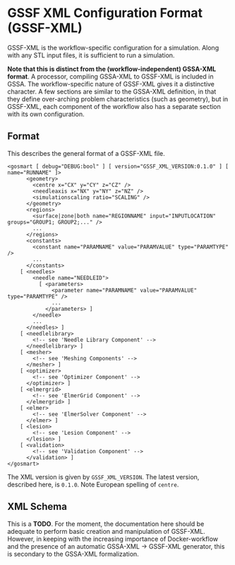 # GSSF XML Configuration Format (GSSF-XML)

GSSF-XML is the workflow-specific configuration for a simulation. Along with
any STL input files, it is sufficient to run a simulation.

**Note that this
is distinct from the (workflow-independent) GSSA-XML format**. A processor, compiling
GSSA-XML to GSSF-XML is included in GSSA. The workflow-specific nature of
GSSF-XML gives it a distinctive character. A few sections are similar to the
GSSA-XML definition, in that they define over-arching problem characteristics
(such as geometry), but in GSSF-XML, each component of the workflow also has a
separate section with its own configuration.

## Format

This describes the general format of a GSSF-XML file.

    <gosmart [ debug="DEBUG:bool" ] [ version="GSSF_XML_VERSION:0.1.0" ] [ name="RUNNAME" ]>
          <geometry>
            <centre x="CX" y="CY" z="CZ" />
            <needleaxis x="NX" y="NY" z="NZ" />
            <simulationscaling ratio="SCALING" />
          </geometry>
          <regions>
            <surface|zone|both name="REGIONNAME" input="INPUTLOCATION" groups="GROUP1; GROUP2;..." />
            ...
          </regions>
          <constants>
            <constant name="PARAMNAME" value="PARAMVALUE" type="PARAMTYPE" />
            ...
          </constants>
        [ <needles>
            <needle name="NEEDLEID">
              [ <parameters>
                  <parameter name="PARAMNAME" value="PARAMVALUE" type="PARAMTYPE" />
                  ...
                </parameters> ]
            </needle>
            ...
          </needles> ]
        [ <needlelibrary>
            <!-- see 'Needle Library Component' -->
          </needlelibrary> ]
        [ <mesher>
            <!-- see 'Meshing Components' -->
          </mesher> ]
        [ <optimizer>
            <!-- see 'Optimizer Component' -->
          </optimizer> ]
        [ <elmergrid>
            <!-- see 'ElmerGrid Component' -->
          </elmergrid> ]
        [ <elmer>
            <!-- see 'ElmerSolver Component' -->
          </elmer> ]
        [ <lesion>
            <!-- see 'Lesion Component' -->
          </lesion> ]
        [ <validation>
            <!-- see 'Validation Component' -->
          </validation> ]
    </gosmart>

The XML version is given by `GSSF_XML_VERSION`. The latest version, described
here, is `0.1.0`. Note European spelling of `centre`.

## XML Schema

This is a **TODO**. For the moment, the documentation here should be adequate
to perform basic creation and manipulation of GSSF-XML.
However, in keeping with the increasing importance of
Docker-workflow and the presence of an automatic GSSA-XML &rarr; GSSF-XML
generator, this is secondary to the GSSA-XML formalization.
